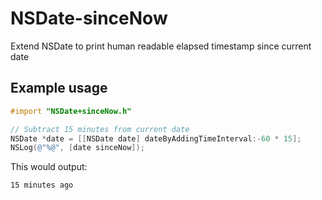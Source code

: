 # NSDate-sinceNow

Extend NSDate to print human readable elapsed timestamp since current date

## Example usage

```objective-c
#import "NSDate+sinceNow.h"

// Subtract 15 minutes from current date
NSDate *date = [[NSDate date] dateByAddingTimeInterval:-60 * 15];
NSLog(@"%@", [date sinceNow]);
```

This would output:

```
15 minutes ago
```